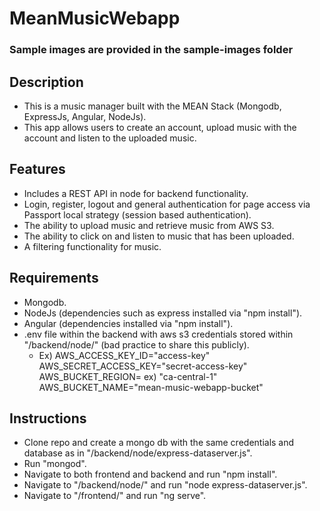 # MeanMusicWebapp

### Sample images are provided in the sample-images folder

## Description

- This is a music manager built with the MEAN Stack (Mongodb, ExpressJs, Angular, NodeJs). 
- This app allows users to create an account, upload music with the account and listen to the uploaded music.

## Features

- Includes a REST API in node for backend functionality.
- Login, register, logout and general authentication for page access via Passport local strategy (session based authentication).
- The ability to upload music and retrieve music from AWS S3.
- The ability to click on and listen to music that has been uploaded.
- A filtering functionality for music.

## Requirements

- Mongodb.
- NodeJs (dependencies such as express installed via "npm install").
- Angular (dependencies installed via "npm install").
- .env file within the backend with aws s3 credentials stored within "/backend/node/" (bad practice to share this publicly).
    - Ex) 
        AWS_ACCESS_KEY_ID="access-key"
        AWS_SECRET_ACCESS_KEY="secret-access-key"
        AWS_BUCKET_REGION= ex) "ca-central-1"
        AWS_BUCKET_NAME="mean-music-webapp-bucket"

## Instructions

- Clone repo and create a mongo db with the same credentials and database as in "/backend/node/express-dataserver.js".
- Run "mongod".
- Navigate to both frontend and backend and run "npm install".
- Navigate to "/backend/node/" and run "node express-dataserver.js".
- Navigate to "/frontend/" and run "ng serve".
